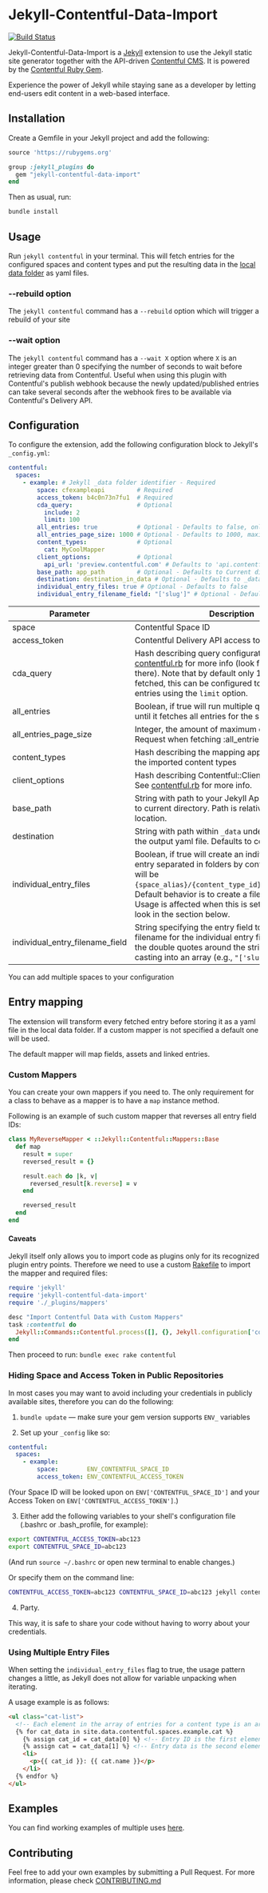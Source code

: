 # Jekyll-Contentful-Data-Import

[![Build Status](https://travis-ci.org/contentful/jekyll-contentful-data-import.svg?branch=master)](https://travis-ci.org/contentful/jekyll-contentful-data-import)

Jekyll-Contentful-Data-Import is a [Jekyll](http://jekyllrb.com/) extension to use the Jekyll static site generator together with the API-driven [Contentful CMS](https://www.contentful.com). It is powered by the [Contentful Ruby Gem](https://github.com/contentful/contentful.rb).

Experience the power of Jekyll while staying sane as a developer by letting end-users edit content in a web-based interface.

## Installation

Create a Gemfile in your Jekyll project and add the following:

```ruby
source 'https://rubygems.org'

group :jekyll_plugins do
  gem "jekyll-contentful-data-import"
end
```

Then as usual, run:

```bash
bundle install
```

## Usage

Run `jekyll contentful` in your terminal. This will fetch entries for the configured
spaces and content types and put the resulting data in the
[local data folder](http://jekyllrb.com/docs/datafiles/) as yaml files.

### --rebuild option

The `jekyll contentful` command has a `--rebuild` option which will trigger a rebuild of your site

### --wait option

The `jekyll contentful` command has a `--wait X` option where `X` is an integer greater than 0 specifying the number of seconds to wait before retrieving data from Contentful. Useful when using this plugin with Contentful's publish webhook because the newly updated/published entries can take several seconds after the webhook fires to be available via Contentful's Delivery API.

## Configuration

To configure the extension, add the following configuration block to Jekyll's `_config.yml`:

```yaml
contentful:
  spaces:
    - example: # Jekyll _data folder identifier - Required
        space: cfexampleapi         # Required
        access_token: b4c0n73n7fu1  # Required
        cda_query:                  # Optional
          include: 2
          limit: 100
        all_entries: true           # Optional - Defaults to false, only grabbing the amount set on CDA Query
        all_entries_page_size: 1000 # Optional - Defaults to 1000, maximum amount of entries per CDA Request for all_entries
        content_types:              # Optional
          cat: MyCoolMapper
        client_options:             # Optional
          api_url: 'preview.contentful.com' # Defaults to 'api.contentful.com' which is Production
        base_path: app_path         # Optional - Defaults to Current directory
        destination: destination_in_data # Optional - Defaults to _data/contentful/spaces
        individual_entry_files: true # Optional - Defaults to false
        individual_entry_filename_field: "['slug']" # Optional - Defaults to "['sys']['id']"
```

Parameter              | Description
----------             | ------------
space                  | Contentful Space ID
access_token           | Contentful Delivery API access token
cda_query              | Hash describing query configuration. See [contentful.rb](https://github.com/contentful/contentful.rb) for more info (look for filter options there). Note that by default only 100 entries will be fetched, this can be configured to up to 1000 entries using the `limit` option.
all_entries            | Boolean, if true will run multiple queries to the API until it fetches all entries for the space
all_entries_page_size  | Integer, the amount of maximum entries per CDA Request when fetching :all_entries
content_types          | Hash describing the mapping applied to entries of the imported content types
client_options         | Hash describing Contentful::Client configuration. See [contentful.rb](https://github.com/contentful/contentful.rb) for more info.
base_path              | String with path to your Jekyll Application, defaults to current directory. Path is relative to your current location.
destination            | String with path within `_data` under which to store the output yaml file. Defaults to contentful/spaces
individual_entry_files | Boolean, if true will create an individual file per entry separated in folders by content type, file path will be `{space_alias}/{content_type_id}/{entry_id}.yaml`. Default behavior is to create a file per space. Usage is affected when this is set to true, please look in the section below.
individual_entry_filename_field | String specifying the entry field to use as the filename for the individual entry file. Note: needs the double quotes around the string to prevent type casting into an array (e.g.,  `"['slug']"`)

You can add multiple spaces to your configuration

## Entry mapping

The extension will transform every fetched entry before storing it as a yaml file in the local
data folder. If a custom mapper is not specified a default one will be used.

The default mapper will map fields, assets and linked entries.

### Custom Mappers

You can create your own mappers if you need to. The only requirement for a class to behave as a
mapper is to have a `map` instance method.

Following is an example of such custom mapper that reverses all entry field IDs:

```ruby
class MyReverseMapper < ::Jekyll::Contentful::Mappers::Base
  def map
    result = super
    reversed_result = {}

    result.each do |k, v|
      reversed_result[k.reverse] = v
    end

    reversed_result
  end
end
```

#### Caveats

Jekyll itself only allows you to import code as plugins only for its recognized plugin entry points.
Therefore we need to use a custom [Rakefile](https://github.com/contentful/contentful_jekyll_examples/blob/master/examples/custom_mapper/example/Rakefile) to import the mapper and required files:

```ruby
require 'jekyll'
require 'jekyll-contentful-data-import'
require './_plugins/mappers'

desc "Import Contentful Data with Custom Mappers"
task :contentful do
  Jekyll::Commands::Contentful.process([], {}, Jekyll.configuration['contentful'])
end
```

Then proceed to run: `bundle exec rake contentful`

### Hiding Space and Access Token in Public Repositories

In most cases you may want to avoid including your credentials in publicly available sites,
therefore you can do the following:

1. `bundle update` — make sure your gem version supports `ENV_` variables

2. Set up your `_config` like so:

  ```yaml
  contentful:
    spaces:
      - example:
          space:        ENV_CONTENTFUL_SPACE_ID
          access_token: ENV_CONTENTFUL_ACCESS_TOKEN
  ```

  (Your Space ID will be looked upon on `ENV['CONTENTFUL_SPACE_ID']` and your Access Token on `ENV['CONTENTFUL_ACCESS_TOKEN']`.)

3. Either add the following variables to your shell's configuration file (.bashrc or .bash_profile, for example):

  ```bash
  export CONTENTFUL_ACCESS_TOKEN=abc123
  export CONTENTFUL_SPACE_ID=abc123
  ```

  (And run `source ~/.bashrc` or open new terminal to enable changes.)

  Or specify them on the command line:

  ```bash
  CONTENTFUL_ACCESS_TOKEN=abc123 CONTENTFUL_SPACE_ID=abc123 jekyll contentful
  ```

4. Party.

This way, it is safe to share your code without having to worry
about your credentials.

### Using Multiple Entry Files

When setting the `individual_entry_files` flag to true, the usage pattern changes a little,
as Jekyll does not allow for variable unpacking when iterating.

A usage example is as follows:

```html
<ul class="cat-list">
  <!-- Each element in the array of entries for a content type is an array of the form ['entry_id', { ... entry_data ...}] -->
  {% for cat_data in site.data.contentful.spaces.example.cat %}
    {% assign cat_id = cat_data[0] %} <!-- Entry ID is the first element of the array -->
    {% assign cat = cat_data[1] %} <!-- Entry data is the second element of the array -->
    <li>
      <p>{{ cat_id }}: {{ cat.name }}</p>
    </li>
  {% endfor %}
</ul>
```

## Examples

You can find working examples of multiple uses [here](https://github.com/contentful/contentful_jekyll_examples).

## Contributing

Feel free to add your own examples by submitting a Pull Request. For more information,
please check [CONTRIBUTING.md](./CONTRIBUTING.md)
